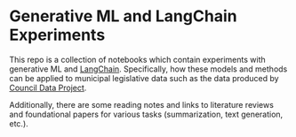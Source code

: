 # Generative ML and LangChain Experiments

This repo is a collection of notebooks which contain experiments with generative ML and
[LangChain](https://docs.langchain.com/docs/). Specifically, how these models and 
methods can be applied to municipal legislative data such as the data produced by 
[Council Data Project](https://councildataproject.org).

Additionally, there are some reading notes and links to literature reviews and
foundational papers for various tasks (summarization, text generation, etc.).